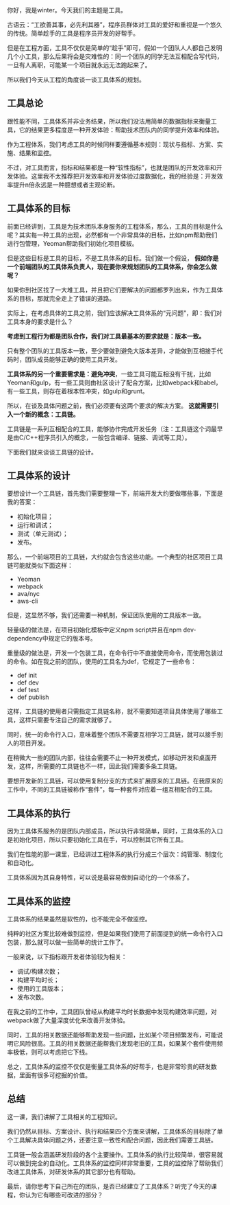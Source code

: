 你好，我是winter。今天我们的主题是工具。

古语云：“工欲善其事，必先利其器”，程序员群体对工具的爱好和重视是一个悠久的传统。简单趁手的工具是程序员开发的好帮手。

但是在工程方面，工具不仅仅是简单的“趁手”即可，假如一个团队人人都自己发明几个小工具，那么后果将会是灾难性的：同一个团队的同学无法互相配合写代码，一旦有人离职，可能某一个项目就永远无法跑起来了。

所以我们今天从工程的角度谈一谈工具体系的规划。

## 工具总论

跟性能不同，工具体系并非业务结果，所以我们没法用简单的数据指标来衡量工具，它的结果更多程度是一种开发体验：帮助技术团队内的同学提升效率和体验。

作为工程体系，我们考虑工具的时候同样要遵循基本规则：现状与指标、方案、实施、结果和监控。

不过，对工具而言，指标和结果都是一种“软性指标”，也就是团队的开发效率和开发体验。这里我不太推荐把开发效率和开发体验过度数据化，我的经验是：开发效率提升n倍永远是一种臆想或者主观论断。

## 工具体系的目标

前面已经讲到，工具是为技术团队本身服务的工程体系，那么，工具的目标是什么呢？其实每一种工具的出现，必然都有一个非常具体的目标，比如npm帮助我们进行包管理，Yeoman帮助我们初始化项目模板。

但是这些目标是工具的目标，不是工具体系的目标。我们做一个假设， **假如你是一个前端团队的工具体系负责人，现在要你来规划团队的工具体系，你会怎么做呢？**

如果你到社区找了一大堆工具，并且把它们要解决的问题都罗列出来，作为工具体系的目标，那就完全走上了错误的道路。

实际上，在考虑具体的工具之前，我们应该解决工具体系的“元问题”，即：我们对工具本身的要求是什么？

**考虑到工程行为都是团队合作，我们对工具最基本的要求就是：版本一致。**

只有整个团队的工具版本一致，至少要做到避免大版本差异，才能做到互相接手代码时，团队成员能够正确的使用工具开发。

**工具体系的另一个重要需求是：避免冲突**，一些工具可能互相没有干扰，比如Yeoman和gulp，有一些工具则由社区设计了配合方案，比如webpack和babel，有一些工具，则存在着根本性冲突，如gulp和grunt。

所以，在谈及具体问题之前，我们必须要有这两个要求的解决方案。 **这就需要引入一个新的概念：工具链。**

工具链是一系列互相配合的工具，能够协作完成开发任务（注：工具链这个词最早是由C/C++程序员引入的概念，一般包含编译、链接、调试等工具）。

下面我们就来谈谈工具链的设计。

## 工具体系的设计

要想设计一个工具链，首先我们需要整理一下，前端开发大约要做哪些事，下面是我的答案：

- 初始化项目；
- 运行和调试；
- 测试（单元测试）；
- 发布。

那么，一个前端项目的工具链，大约就会包含这些功能。一个典型的社区项目工具链可能就类似下面这样：

- Yeoman
- webpack
- ava/nyc
- aws-cli

但是，这显然不够，我们还需要一种机制，保证团队使用的工具版本一致。

轻量级的做法是，在项目初始化模板中定义npm script并且在npm dev-dependency中规定它的版本号。

重量级的做法是，开发一个包装工具，在命令行中不直接使用命令，而使用包装过的命令。如在我之前的团队，使用的工具名为def，它规定了一些命令：

- def init
- def dev
- def test
- def publish

这样，工具链的使用者只需指定工具链名称，就不需要知道项目具体使用了哪些工具，这样只需要专注自己的需求就够了。

同时，统一的命令行入口，意味着整个团队不需要互相学习工具链，就可以接手别人的项目开发。

在稍微大一些的团队内部，往往会需要不止一种开发模式，如移动开发和桌面开发，这样，所需要的工具链也不一样，因此我们需要多条工具链。

要想开发新的工具链，可以使用复制分支的方式来扩展原来的工具链。在我原来的工作中，不同的工具链被称作“套件”，每一种套件对应着一组互相配合的工具。

## 工具体系的执行

因为工具体系服务的是团队内部成员，所以执行非常简单，同时，工具体系的入口是初始化项目，所以只要初始化工具在手，可以控制其它所有工具。

我们在性能的那一课里，已经讲过工程体系的执行分成三个层次：纯管理、制度化和自动化。

工具体系因为其自身特性，可以说是最容易做到自动化的一个体系了。

## 工具体系的监控

工具体系的结果虽然是软性的，也不能完全不做监控。

纯粹的社区方案比较难做到监控，但是如果我们使用了前面提到的统一命令行入口包装，那么就可以做一些简单的统计工作了。

一般来说，以下指标跟开发者体验较为相关：

- 调试/构建次数；
- 构建平均时长；
- 使用的工具版本；
- 发布次数。

在我之前的工作中，工具团队曾经从构建平均时长数据中发现构建效率问题，对webpack做了大量深度优化来改善开发体验。

同时，工具的相关数据还能够帮助发现一些问题，比如某个项目频繁发布，可能说明它风险很高。工具的相关数据还能帮我们发现老旧的工具，如果某个套件使用频率极低，则可以考虑把它下线。

总之，工具体系的监控不仅仅是衡量工具体系的好帮手，也是非常珍贵的研发数据，里面有很多可挖掘的价值。

## 总结

这一课，我们讲解了工具相关的工程知识。

我们仍然从目标、方案设计、执行和结果四个方面来讲解，工具体系的目标除了单个工具解决具体问题之外，还要注意一致性和配合问题，因此我们需要工具链。

工具链一般会涵盖研发阶段的各个主要操作。工具体系的执行比较简单，很容易就可以做到完全的自动化。工具体系的监控同样非常重要，工具的监控除了帮助我们改进工具体系，对研发体系的其它部分也有帮助。

最后，请你思考下自己所在的团队，是否已经建立了工具体系？听完了今天的课程，你认为它有哪些可改进的部分？